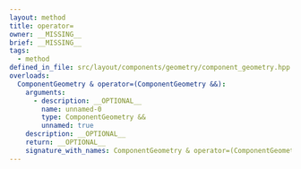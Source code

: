 ```yaml
---
layout: method
title: operator=
owner: __MISSING__
brief: __MISSING__
tags:
  - method
defined_in_file: src/layout/components/geometry/component_geometry.hpp
overloads:
  ComponentGeometry & operator=(ComponentGeometry &&):
    arguments:
      - description: __OPTIONAL__
        name: unnamed-0
        type: ComponentGeometry &&
        unnamed: true
    description: __OPTIONAL__
    return: __OPTIONAL__
    signature_with_names: ComponentGeometry & operator=(ComponentGeometry &&)
---
```

